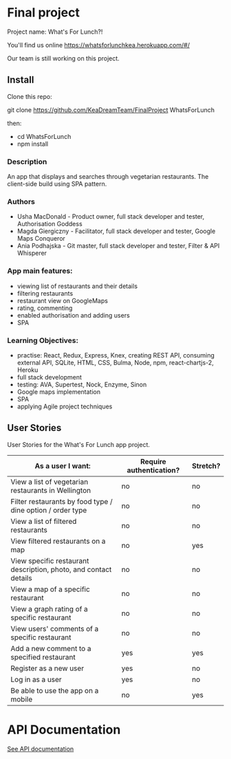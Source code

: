 # Final project

Project name: What's For Lunch?!

You'll find us online https://whatsforlunchkea.herokuapp.com/#/

Our team is still working on this project.

## Install

Clone this repo:

git clone https://github.com/KeaDreamTeam/FinalProject WhatsForLunch

then:
- cd WhatsForLunch
- npm install

### Description

An app that displays and searches through vegetarian restaurants. The client-side build using SPA pattern.

### Authors

- Usha MacDonald - Product owner, full stack developer and tester, Authorisation Goddess
- Magda Giergiczny - Facilitator, full stack developer and tester, Google Maps Conqueror
- Ania Podhajska - Git master, full stack developer and tester, Filter & API Whisperer

### App main features:

- viewing list of restaurants and their details
- filtering restaurants
- restaurant view on GoogleMaps
- rating, commenting
- enabled authorisation and adding users
- SPA

### Learning Objectives:

- practise: React, Redux, Express, Knex, creating REST API, consuming external API, SQLite, HTML, CSS, Bulma, Node, npm, react-chartjs-2, Heroku
- full stack development
- testing: AVA, Supertest, Nock, Enzyme, Sinon
- Google maps implementation
- SPA
- applying Agile project techniques

## User Stories

User Stories for the What's For Lunch app project.

| As a user I want: | Require authentication? | Stretch? |
| ------ | -------- | -------- |
| View a list of vegetarian restaurants in Wellington | no | no |
| Filter restaurants by food type / dine option / order type | no | no |
| View a list of filtered restaurants | no | no |
| View filtered restaurants on a map  | no | yes |
| View specific restaurant description, photo, and contact details | no | no |
| View a map of a specific restaurant  | no | no |
| View a graph rating of a specific restaurant  | no | no |
| View users' comments of a specific restaurant | no | no |
| Add a new comment to a specified restaurant  | yes | yes |
| Register as a new user  | yes | no |
| Log in as a user | yes | no |
| Be able to use the app on a mobile | no | yes |


# API Documentation
[See API documentation](https://github.com/KeaDreamTeam/Planning/blob/master/API-Documentation.md)
